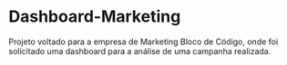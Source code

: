 # Dashboard-Marketing
 Projeto voltado para a empresa de Marketing Bloco de Código, onde foi solicitado uma dashboard para a análise de uma campanha realizada.
